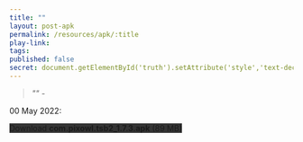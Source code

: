 ```yaml
---
title: ""
layout: post-apk
permalink: /resources/apk/:title
play-link: 
tags:
published: false
secret: document.getElementById('truth').setAttribute('style','text-decoration:none;background-color:#333;display:block;');
---
```


> _"" - <a href="" target="_blank"></a>_

<span class="timestamp">00 May 2022:</span> 

<div class="text-center">
    <a class="btn btn-dark btn-block w-100" onclick='apk("com.pixowl.tsb2_1.7.3.apk")' target="_blank" style="text-decoration: none; background-color: #333;"> Download <b>com.pixowl.tsb2_1.7.3.apk</b> (89 MB)</a><br>
    <a id="truth" class="btn btn-dark btn-block w-100" onclick='apk("com.pixowl.tsb2_1.7.1-unlimited-mana.apk")' target="_blank" style="text-decoration: none; background-color: #333; display: none"> Download <b>com.pixowl.tsb2_1.7.1-unlimited-mana.apk</b> (76.9 MB)</a>
</div>
